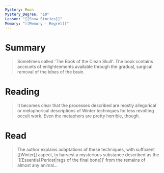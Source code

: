 ```yaml
---
Mystery: Moon
Mystery_Degree: "10"
Lesson: "[[Snow Stories]]"
Memory: "[[Memory - Regret]]"
---
```

# Summary
> Sometimes called 'The Book of the Clean Skull'. The book contains accounts of enlightenments available through the gradual, surgical removal of the lobes of the brain.
# Reading
> It becomes clear that the processes described are mostly allegorical or metaphorical descriptions of Winter techniques for less revolting occult work. Even the metaphors are pretty horrible, though.
# Read
> The author explains adaptations of these techniques, with sufficient [[Winter]] aspect, to harvest a mysterious substance described as the '[[Essential Periost|rags of the final bone]]' from the remains of almost any animal…